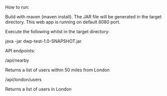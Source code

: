 How to run:

Build with maven (maven install). The JAR file will be generated in the target directory. This web app is running on default 8080 port.

Execute the following whilst in the target directory:

java -jar dwp-test-1.0-SNAPSHOT.jar

API endpoints:

/api/nearby

Returns a list of users within 50 miles from London

/api/london/users

Returns a list of users in London